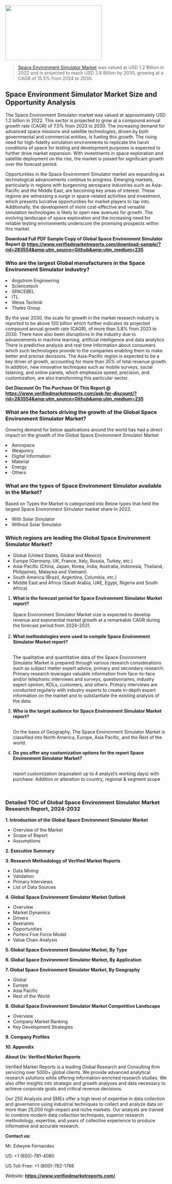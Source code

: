 <img src="https://ffe5etoiles.com/wp-content/uploads/2024/12/MST1-300x171.png" alt="" width="300" height="171" class="alignnone size-medium wp-image-20088" /><blockquote><p><p><a href="https://www.verifiedmarketreports.com/download-sample/?rid=283554&utm_source=Github&utm_medium=235" target="_blank">Space Environment Simulator Market</a> was valued at USD 1.2 Billion in 2022 and is projected to reach USD 2.8 Billion by 2030, growing at a CAGR of 15.5% from 2024 to 2030.</p></blockquote><p><h2>Space Environment Simulator Market Size and Opportunity Analysis</h2><p>The Space Environment Simulator market was valued at approximately USD 1.2 billion in 2022. This sector is projected to grow at a compound annual growth rate (CAGR) of 7.5% from 2023 to 2030. The increasing demand for advanced space missions and satellite technologies, driven by both governmental and commercial entities, is fueling this growth. The rising need for high-fidelity simulation environments to replicate the harsh conditions of space for testing and development purposes is expected to further drive market expansion. With investments in space exploration and satellite deployment on the rise, the market is poised for significant growth over the forecast period.</p><p>Opportunities in the Space Environment Simulator market are expanding as technological advancements continue to progress. Emerging markets, particularly in regions with burgeoning aerospace industries such as Asia-Pacific and the Middle East, are becoming key areas of interest. These regions are witnessing a surge in space-related activities and investment, which presents lucrative opportunities for market players to tap into. Additionally, the development of more cost-effective and versatile simulation technologies is likely to open new avenues for growth. The evolving landscape of space exploration and the increasing need for reliable testing environments underscore the promising prospects within this market.</p></p><p class=""><strong>Download Full PDF Sample Copy of Global Space Environment Simulator Report @ <a href="https://www.verifiedmarketreports.com/download-sample/?rid=283554&amp;utm_source=Github&amp;utm_medium=235" target="_blank">https://www.verifiedmarketreports.com/download-sample/?rid=283554&amp;utm_source=Github&amp;utm_medium=235</a></strong></p><h3 id="" class="">Who are the largest Global manufacturers in the Space Environment Simulator industry?</h3><p><li>Angstrom Engineering</li><li> Sciencetech</li><li> SPACEBEL</li><li> ITL</li><li> Weiss Technik</li><li> Thales Group</li></p><div class=""><div class="" dir="" data-message-author-role="" data-message-id="" data-message-model-slug=""><div class=""><div class=""><div class=""><div class="" dir="" data-message-author-role="" data-message-id="" data-message-model-slug=""><div class=""><div class=""><p>By the year 2030, the scale for growth in the market research industry is reported to be above 120 billion which further indicates its projected compound annual growth rate (CAGR), of more than 5.8% from 2023 to 2030. There have also been disruptions in the industry due to advancements in machine learning, artificial intelligence and data analytics There is predictive analysis and real time information about consumers which such technologies provide to the companies enabling them to make better and precise decisions. The Asia-Pacific region is expected to be a key driver of growth, accounting for more than 35% of total revenue growth. In addition, new innovative techniques such as mobile surveys, social listening, and online panels, which emphasize speed, precision, and customization, are also transforming this particular sector.</p><p><strong>Get Discount On The Purchase Of This Report @&nbsp; <a href="https://www.verifiedmarketreports.com/ask-for-discount/?rid=283554&amp;utm_source=Github&amp;utm_medium=235" target="_blank">https://www.verifiedmarketreports.com/ask-for-discount/?rid=283554&amp;utm_source=Github&amp;utm_medium=235</a></strong></p></div></div></div></div></div></div></div></div><h3 id="" class="">What are the factors driving the growth of the Global Space Environment Simulator Market?</h3><p id="" class="">Growing demand for below applications around the world has had a direct impact on the growth of the Global Space Environment Simulator Market</p><p id="" class=""><li>Aerospace</li><li> Weaponry</li><li> Digital Information</li><li> Material</li><li> Energy</li><li> Others</li></p><h3 id="" class="">What are the types of Space Environment Simulator available in the Market?</h3><p id="" class="">Based on Types the Market is categorized into Below types that held the largest Space Environment Simulator market share In 2023.</p><p id="" class=""><li>With Solar Simulator</li><li> Without Solar Simulator</li></p><h3 id="" class="">Which regions are leading the Global Space Environment Simulator Market?</h3><ul><li>Global (United States, Global and Mexico)</li><li>Europe (Germany, UK, France, Italy, Russia, Turkey, etc.)</li><li>Asia-Pacific (China, Japan, Korea, India, Australia, Indonesia, Thailand, Philippines, Malaysia and Vietnam)</li><li>South America (Brazil, Argentina, Columbia, etc.)</li><li>Middle East and Africa (Saudi Arabia, UAE, Egypt, Nigeria and South Africa)</li></ul><p><ol><li><strong>What is the forecast period for Space Environment Simulator Market report?<br /></strong><br /><span data-sheets-root="1" data-sheets-value="{&quot;1&quot;:2,&quot;2&quot;:&quot;XXXX size is expected to develop revenue and exponential market growth at a remarkable CAGR during the forecast period from 2024&ndash;2030.&quot;}" data-sheets-userformat="{&quot;2&quot;:12674,&quot;4&quot;:{&quot;1&quot;:2,&quot;2&quot;:16776960},&quot;10&quot;:2,&quot;11&quot;:0,&quot;15&quot;:&quot;Arial&quot;,&quot;16&quot;:12}">Space Environment Simulator Market size is expected to develop revenue and exponential market growth at a remarkable CAGR during the forecast period from 2024&ndash;2031.</span><br /><br /></li><li><strong>What methodologies were used to compile Space Environment Simulator Market report?<br /><br /></strong><p>The qualitative and quantitative data of the&nbsp;Space Environment Simulator Market is prepared through various research considerations such as subject matter expert advice, primary and secondary research. Primary research leverages valuable information from face-to-face and/or telephonic interviews and surveys, questionnaires, industry expert opinion, KOLs, customers, and others. Primary interviews are conducted regularly with industry experts to create in-depth expert information on the market and to substantiate the existing analysis of the data.&nbsp;</p></li><li><strong>Who is the target audience for Space Environment Simulator Market report?<br /><br /></strong><p>On the basis of Geography, The&nbsp;Space Environment Simulator Market is classified into North America, Europe, Asia Pacific, and the Rest of the world.</p></li><li><strong>Do you offer any customization options for the report Space Environment Simulator Market?<br /><br /></strong><p>report customization (equivalent up to 4 analyst&rsquo;s working days) with purchase. Addition or alteration to country, regional &amp; segment scope</p><p>&nbsp;</p></li></ol></p><h3 id="" class="">Detailed TOC of Global Space Environment Simulator Market Research Report, 2024-2032</h3><p id="" class=""><strong>1. Introduction of the Global Space Environment Simulator Market</strong></p><ul><li>Overview of the Market</li><li>Scope of Report</li><li>Assumptions</li></ul><p id="" class=""><strong>2. Executive Summary</strong></p><p id="" class=""><strong>3. Research Methodology of&nbsp;Verified Market Reports</strong></p><ul><li>Data Mining</li><li>Validation</li><li>Primary Interviews</li><li>List of Data Sources</li></ul><p id="" class=""><strong>4. Global Space Environment Simulator Market Outlook</strong></p><ul><li>Overview</li><li>Market Dynamics</li><li>Drivers</li><li>Restraints</li><li>Opportunities</li><li>Porters Five Force Model</li><li>Value Chain Analysis</li></ul><p id="" class=""><strong>5. Global Space Environment Simulator Market, By&nbsp;Type</strong></p><p id="" class=""><strong>6. Global Space Environment Simulator Market, By Application</strong></p><p id="" class=""><strong>7. Global Space Environment Simulator Market, By Geography</strong></p><ul><li>Global</li><li>Europe</li><li>Asia Pacific</li><li>Rest of the World</li></ul><p id="" class=""><strong>8. Global Space Environment Simulator Market Competitive Landscape</strong></p><ul><li>Overview</li><li>Company Market Ranking</li><li>Key Development Strategies</li></ul><p id="" class=""><strong>9. Company Profiles</strong></p><p id="" class=""><strong>10. Appendix</strong></p><p id="" class=""><strong>About Us: Verified Market Reports</strong></p><p id="" class="">Verified Market Reports is a leading Global Research and Consulting firm servicing over 5000+ global clients. We provide advanced analytical research solutions while offering information-enriched research studies. We also offer insights into strategic and growth analyses and data necessary to achieve corporate goals and critical revenue decisions.</p><p id="" class="">Our 250 Analysts and SMEs offer a high level of expertise in data collection and governance using industrial techniques to collect and analyze data on more than 25,000 high-impact and niche markets. Our analysts are trained to combine modern data collection techniques, superior research methodology, expertise, and years of collective experience to produce informative and accurate research.</p><p id="" class=""><strong>Contact us:</strong></p><p id="" class="">Mr. Edwyne Fernandes</p><p id="" class="">US: +1 (650)-781-4080</p><p id="" class="">US Toll-Free: +1 (800)-782-1768</p><p id="" class="">Website: <a target="" data-test-app-aware-link=""><strong>https://www.verifiedmarketreports.com/</strong></a></p>
